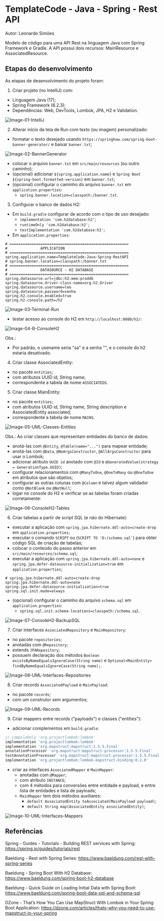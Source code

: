 # TemplateCode - Java - Spring - Rest API
Autor: Leonardo Simões

Modelo de código para uma API Rest na linguagem Java com Spring Framework e Gradle.
A API possui dois recursos: MainResource e AssociatedResource.


## Etapas do desenvolvimento
As etapas de desenvolvimento do projeto foram:

1. Criar projeto (no IntelliJ) com:
- Linguagem Java (17);
- Spring Framework (6.2.3);
- Dependências: Web, DevTools, Lombok, JPA, H2 e Validation.

![Image-01-IntelliJ](images/Image-01-IntelliJ.png)

2. Alterar início da tela de Run com texto (ou imagem) personalizado:
- formatar o texto desejado usando `https://springhow.com/spring-boot-banner-generator/` e baixar `banner.txt`;

![Image-02-BannerGenerator](images/Image-02-BannerGenerator.png)

- colocar o arquivo `banner.txt` em `src/main/resources` (ou outro caminho);
- (opcional) adicionar `${spring.application.name}` e `Spring Boot ${spring-boot.formatted-version}` em `banner.txt`;
- (opcional) configurar o caminho do arquivo `banner.txt` em `application.properties`:
  * `spring.banner.location=classpath:/banner.txt`. 

3. Configurar o banco de dados H2: 
- Em `build.gradle` configurar de acordo com o tipo de uso desejado:
  * `implementation 'com.h2database:h2'`;
  * `runtimeOnly 'com.h2database:h2'`;
  * `testImplementation 'com.h2database:h2'`;
- Em `application.properties`:

```properties
# ======================================================
#               APPLICATION
# ======================================================
spring.application.name=TemplateCode-Java-Spring-RestAPI
# spring.banner.location=classpath:/banner.txt
# ======================================================
#               DATASOURCE - H2 DATABASE
# ======================================================
spring.datasource.url=jdbc:h2:mem:proddb
spring.datasource.driver-class-name=org.h2.Driver
spring.datasource.username=leo
spring.datasource.password=senha
spring.h2.console.enabled=true
spring.h2.console.path=/h2
```

![Image-03-Terminal-Run](images/Image-03-Terminal-Run.png)

- testar acesso ao console do H2 em `http://localhost:8080/h2/`:

![Image-04-B-ConsoleH2](images/Image-04-B-ConsoleH2.png)

Obs.: 
- Por padrão, o usename seria "sa" e a senha "", e o console do h2 estaria desativado.

4. Criar classe AssociatedEntity:
- no pacote `entities`;
- com atributos UUID id, String name;
- correspondente a tabela de nome `ASSOCIATEDS`.

5. Criar classe MainEntity:
- no pacote `entities`;
- com atributos UUID id, String name, String description e AssociatedEntity associated;
- correspondente a tabela de nome `MAINS`.

![Image-05-UML-Classes-Entities](images/Image-05-UML-Classes-Entities.png)

Obs.: Ao criar classes que representam entidades do banco de dados:
- anotá-las com `@Entity`, `@Table(name="...")` para mapear entidade; 
- anotá-las com `@Data`, `@NoArgsConstructor`, `@AllArgsConstructor` para usar o Lombok;
- adicionar atributo `UUID id` anotado com `@Id` e `@GeneratedValue(strategy = GenerationType.UUID)`;
- configurar relacionamentos com `@ManyToOne`, `@OneToMany` ou `@OneToOne` em atributos que são objetos;
- configurar as outras colunas com `@Column` e talvez algum validador como `@NotBlank` ou `@NotNull`;
- logar no console do H2 e verificar se as tabelas foram criadas corretamente:

![Image-06-ConsoleH2-Tables](images/Image-06-ConsoleH2-Tables.png)

6. Criar tabelas a partir de script SQL (e não do Hibernate):
- executar a aplicação com `spring.jpa.hibernate.ddl-auto=create-drop` em `application.properties`;
- executar o comando `SCRIPT` ou (`SCRIPT TO 'D:/schema.sql'`) para obter código SQL de criação de tabelas;
- colocar o conteúdo do passo anterior em `src/main/resources/schema.sql`;
- executar a aplicação com `spring.jpa.hibernate.ddl-auto=none` e
  `spring.jpa.defer-datasource-initialization=true` em `application.properties`;

```properties
# spring.jpa.hibernate.ddl-auto=create-drop
spring.jpa.hibernate.ddl-auto=none
spring.jpa.defer-datasource-initialization=true
spring.sql.init.mode=always
```

- (opcional) configurar o caminho do arquivo `schema.sql` em `application.properties`:
  * `spring.sql.init.schema-locations=classpath:/schema.sql`.

![Image-07-ConsoleH2-BackupSQL](images/Image-07-ConsoleH2-BackupSQL.png)

7. Criar interfaces `AssociatedRepository` e `MainRepository`:
- no pacote `repositories`;
- anotadas com `@Repository`;
- extends `JPARepository`;
- possuem declaração dos métodos `Boolean existsByNameEqualsIgnoreCase(String name)` e 
  `Optional<MainEntity> findByNameEqualsIgnoreCase(String name);`.

![Image-08-UML-Interfaces-Repositories](images/Image-08-UML-Interfaces-Repositories.png)

8. Criar records `AssociatedPayload` e `MainPayload`:
- no pacote `records`;
- com um construtor sem argumentos;

![Image-09-UML-Records](images/Image-09-UML-Records.png)

9. Criar mappers entre records ("payloads") e classes ("entities"):
- adicionar complementos em `build.gradle`:

```groovy
// compileOnly 'org.projectlombok:lombok'
implementation 'org.projectlombok:lombok'
implementation 'org.mapstruct:mapstruct:1.5.5.Final'
annotationProcessor 'org.mapstruct:mapstruct-processor:1.5.5.Final'
testAnnotationProcessor 'org.mapstruct:mapstruct-processor:1.5.5.Final'
implementation 'org.projectlombok:lombok-mapstruct-binding:0.2.0'
```

- criar as interfaces `AssociatedMapper` e `MainMapper`:
  * anotadas com `@Mapper`;
  * com atributo `INSTANCE`;
  * com 4 métodos para conversões entre entidade e payload, e entre lista de entidades e lista de payloads;
  * `MainMapper` tem dois métodos auxiliares:
    * `default AssociatedEntity toAssociated(MainPayload payload)`;
    * `default String map(AssociatedEntity associatedEntity)`;

![Image-10-UML-Interfaces-Mappers](images/Image-10-UML-Interfaces-Mappers.png)


## Referências
Spring - Guides - Tutorials - Building REST services with Spring:
https://spring.io/guides/tutorials/rest

Baeldung - Rest with Spring Series:
https://www.baeldung.com/rest-with-spring-series

Baeldung - Spring Boot With H2 Database:
https://www.baeldung.com/spring-boot-h2-database

Baeldung - Quick Guide on Loading Initial Data with Spring Boot:
https://www.baeldung.com/spring-boot-data-sql-and-schema-sql

DZone - That’s How You Can Use MapStruct With Lombok in Your Spring Boot Application:
https://dzone.com/articles/thats-why-you-need-to-use-mapstruct-in-your-spring